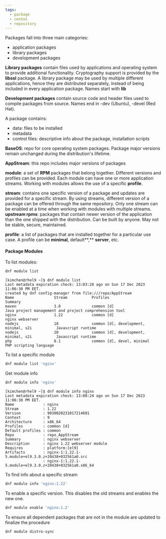 ```yaml
---
tags:
  - package
  - centos
  - repository
---
```


Packages fall into three main categories:
* application packages
* library packages
* development packages

**Library packages** contain files used by applications and operating system to provide additional functionality. Cryptography support is provided by the **libssl** package. A library package may be used by multiple different applications, hence they are distributed separately, instead of being included in every application package. Names start with **lib**

**Development packages** contain source code and header files used to compile packages from source. Names end in -dev (Ubuntu), -devel (Red Hat). 

A package contains:
* data: files to be installed
* metadata
* control files: descriptive info about the package, installation scripts

**BaseOS**: repo for core operating system packages. Package major versions remain unchanged during the distribution's lifetime.

**AppStream**: this repo includes major versions of packages

**module**: a set of **RPM** packages that belong together. Different versions and profiles can be provided. Each module can have one or more application streams. Working with modules allows the use of a specific **profile**.

**stream**: contains one specific version of a package and updates are provided for a specific stream. By using streams, different version of a package can be offered through the same repository.
Only one stream can be enabled at a time when working with modules with multiple streams.
**upstream rpms**: packages that contain newer version of the application than the one shipped with the distribution. Can be built by anyone. May not be stable, secure, maintained.

**profile**: a list of packages that are installed together for a particular use case. A profile can be **minimal**, default**,** **server**, etc.

#### Package Modules

To list modules:

``` bash
dnf module list
```

```
[kimchen@rhel9 ~]$ dnf module list
Last metadata expiration check: 13:03:28 ago on Sun 17 Dec 2023 11:06:30 PM EET.
created by dnf config-manager from file:///repo/AppStream
Name                  Stream           Profiles                                        Summary
maven                 3.8              common [d]                                      Java project management and project comprehension tool
nginx                 1.22             common [d]                                      nginx webserver
nodejs                18               common [d], development, minimal, s2i           Javascript runtime
nodejs                20               common [d], development, minimal, s2i           Javascript runtime
php                   8.1              common [d], devel, minimal                      PHP scripting language
```

To list a specific module

``` bash
dnf module list 'nginx'
```

Get module info

``` bash
dnf module info 'nginx'
```

```
[kimchen@rhel9 ~]$ dnf module info nginx
Last metadata expiration check: 13:08:24 ago on Sun 17 Dec 2023 11:06:30 PM EET.
Name             : nginx
Stream           : 1.22
Version          : 9030020231017214601
Context          : 9
Architecture     : x86_64
Profiles         : common [d]
Default profiles : common
Repo             : repo_AppStream
Summary          : nginx webserver
Description      : nginx 1.22 webserver module
Requires         : platform:[el9]
Artifacts        : nginx-1:1.22.1-5.module+el9.3.0.z+20438+032561a0.src
                 : nginx-1:1.22.1-5.module+el9.3.0.z+20438+032561a0.x86_64
```

To find info about a specific stream

``` bash
dnf module info 'nginx:1.22'
```

To enable a specific version. This disables the old streams and enables the new one.

``` bash
dnf module enable 'nginx:1.2'
```

To ensure all dependent packages that are not in the module are updated to finalize the procedure

``` bash
dnf module distro-sync
```
